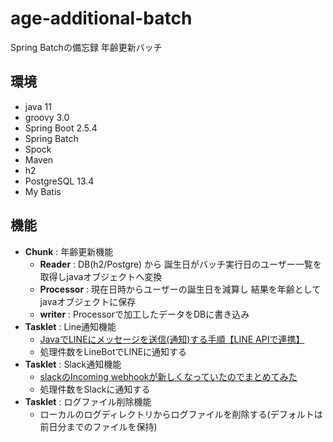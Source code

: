 # age-additional-batch
Spring Batchの備忘録 年齢更新バッチ  
## 環境
- java 11
- groovy 3.0
- Spring Boot 2.5.4
- Spring Batch
- Spock
- Maven
- h2
- PostgreSQL 13.4
- My Batis
## 機能
- **Chunk** : 年齢更新機能 
  - **Reader** : DB(h2/Postgre) から 誕生日がバッチ実行日のユーザー一覧を取得しjavaオブジェクトへ変換
  - **Processor** : 現在日時からユーザーの誕生日を減算し 結果を年齢としてjavaオブジェクトに保存
  - **writer** : Processorで加工したデータをDBに書き込み
- **Tasklet** : Line通知機能
  - [JavaでLINEにメッセージを送信(通知)する手順【LINE APIで連携】](http://kakedashi-xx.com:25214/index.php/2021/07/01/post-2780/)
  - 処理件数をLineBotでLINEに通知する
- **Tasklet** : Slack通知機能
  - [slackのIncoming webhookが新しくなっていたのでまとめてみた](https://qiita.com/kshibata101/items/0e13c420080a993c5d16)
  - 処理件数をSlackに通知する
- **Tasklet** : ログファイル削除機能
  - ローカルのログディレクトリからログファイルを削除する(デフォルトは前日分までのファイルを保持)
